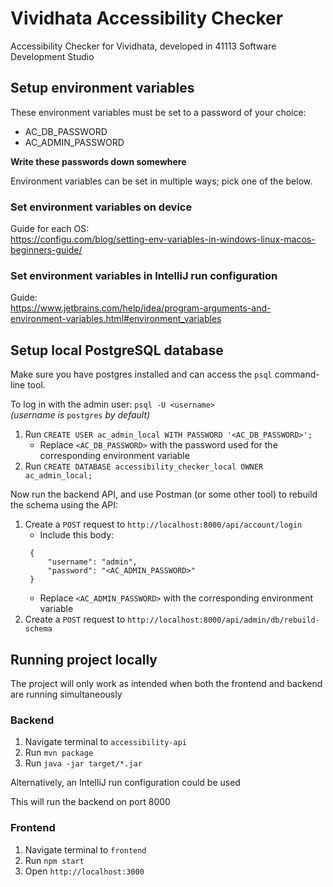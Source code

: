 # Vividhata Accessibility Checker

Accessibility Checker for Vividhata, developed in 41113 Software Development Studio


## Setup environment variables
These environment variables must be set to a password of your choice:
- AC_DB_PASSWORD
- AC_ADMIN_PASSWORD

**Write these passwords down somewhere**

Environment variables can be set in multiple ways; pick one of the below.


### Set environment variables on device
Guide for each OS:  
https://configu.com/blog/setting-env-variables-in-windows-linux-macos-beginners-guide/


### Set environment variables in IntelliJ run configuration
Guide:  
https://www.jetbrains.com/help/idea/program-arguments-and-environment-variables.html#environment_variables


## Setup local PostgreSQL database
Make sure you have postgres installed and can access the `psql` command-line tool.

To log in with the admin user: `psql -U <username>`  
*(username is* `postgres` *by default)*

1. Run `CREATE USER ac_admin_local WITH PASSWORD '<AC_DB_PASSWORD>';`
   * Replace `<AC_DB_PASSWORD>` with the password used for the corresponding environment variable
2. Run `CREATE DATABASE accessibility_checker_local OWNER ac_admin_local;`

Now run the backend API, and use Postman (or some other tool) to rebuild the schema using the API:
1. Create a `POST` request to `http://localhost:8000/api/account/login`
   * Include this body:
   ```
    {
        "username": "admin",
        "password": "<AC_ADMIN_PASSWORD>"
    }
   ```
   * Replace `<AC_ADMIN_PASSWORD>` with the corresponding environment variable
2. Create a `POST` request to `http://localhost:8000/api/admin/db/rebuild-schema`


## Running project locally
The project will only work as intended when both the frontend and backend are running simultaneously


### Backend
1. Navigate terminal to `accessibility-api`
2. Run `mvn package`
3. Run `java -jar target/*.jar`

Alternatively, an IntelliJ run configuration could be used

This will run the backend on port 8000


### Frontend
1. Navigate terminal to `frontend`
2. Run `npm start`
3. Open `http://localhost:3000`
